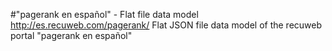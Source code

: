 #"pagerank en español" - Flat file data model
http://es.recuweb.com/pagerank/
Flat JSON file data model of the recuweb portal "pagerank en español"
